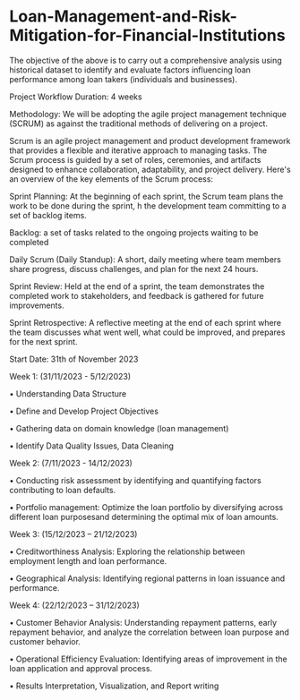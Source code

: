 # Loan-Management-and-Risk-Mitigation-for-Financial-Institutions
The objective of the above is to carry out a comprehensive analysis using historical dataset to identify and evaluate factors influencing loan performance among loan takers (individuals and businesses).

Project Workflow
Duration: 4 weeks

Methodology: 
We will be adopting the agile project management technique (SCRUM) as against the traditional 
methods of delivering on a project. 

Scrum is an agile project management and product development framework that provides a 
flexible and iterative approach to managing tasks. The Scrum process is guided by a set of roles, 
ceremonies, and artifacts designed to enhance collaboration, adaptability, and project delivery. 
Here's an overview of the key elements of the Scrum process:

Sprint Planning: At the beginning of each sprint, the Scrum team plans the work to be done 
during the sprint, 
h the development team committing to a set of backlog items.

Backlog: a set of tasks related to the ongoing projects waiting to be completed

Daily Scrum (Daily Standup): A short, daily meeting where team members share progress, 
discuss challenges, and plan for the next 24 hours.

Sprint Review: Held at the end of a sprint, the team demonstrates the completed work to 
stakeholders, and feedback is gathered for future improvements.

Sprint Retrospective: A reflective meeting at the end of each sprint where the team discusses 
what went well, what could be improved, and prepares for the next sprint.


Start Date: 31th of November 2023

Week 1: (31/11/2023 - 5/12/2023)

• Understanding Data Structure

• Define and Develop Project Objectives

• Gathering data on domain knowledge (loan management)

• Identify Data Quality Issues, Data Cleaning


Week 2: (7/11/2023 - 14/12/2023)

• Conducting risk assessment by identifying and quantifying factors contributing to loan defaults.

• Portfolio management: Optimize the loan portfolio by diversifying across different loan purposesand determining the optimal mix of loan amounts.

Week 3: (15/12/2023 – 21/12/2023)

• Creditworthiness Analysis: Exploring the relationship between employment length and loan performance. 

• Geographical Analysis: Identifying regional patterns in loan issuance and performance. 

Week 4: (22/12/2023 – 31/12/2023)

• Customer Behavior Analysis: Understanding repayment patterns, early repayment behavior, and analyze the correlation between loan purpose and customer behavior.

• Operational Efficiency Evaluation: Identifying areas of improvement in the loan application and approval process. 

• Results Interpretation, Visualization, and Report writing
